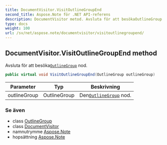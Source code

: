 ```yaml
---
title: DocumentVisitor.VisitOutlineGroupEnd
second_title: Aspose.Note för .NET API-referens
description: DocumentVisitor metod. Avsluta för att besökaOutlineGroup nod.
type: docs
weight: 100
url: /sv/net/aspose.note/documentvisitor/visitoutlinegroupend/
---
```

## DocumentVisitor.VisitOutlineGroupEnd method

Avsluta för att besöka[`OutlineGroup`](../../outlinegroup/) nod.

```csharp
public virtual void VisitOutlineGroupEnd(OutlineGroup outlineGroup)
```

| Parameter | Typ | Beskrivning |
| --- | --- | --- |
| outlineGroup | OutlineGroup | Den[`OutlineGroup`](../../outlinegroup/) nod. |

### Se även

* class [OutlineGroup](../../outlinegroup/)
* class [DocumentVisitor](../)
* namnutrymme [Aspose.Note](../../documentvisitor/)
* hopsättning [Aspose.Note](../../../)


